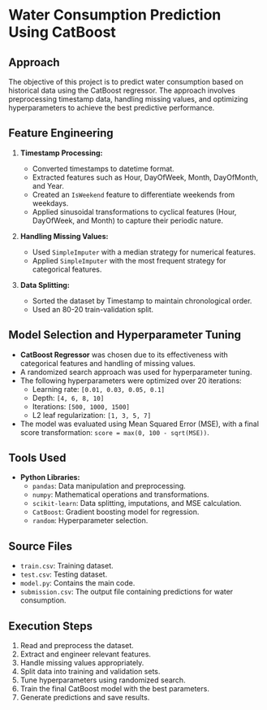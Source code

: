 # Water Consumption Prediction Using CatBoost

## Approach
The objective of this project is to predict water consumption based on historical data using the CatBoost regressor. The approach involves preprocessing timestamp data, handling missing values, and optimizing hyperparameters to achieve the best predictive performance.

## Feature Engineering
1. **Timestamp Processing:**
   - Converted timestamps to datetime format.
   - Extracted features such as Hour, DayOfWeek, Month, DayOfMonth, and Year.
   - Created an `IsWeekend` feature to differentiate weekends from weekdays.
   - Applied sinusoidal transformations to cyclical features (Hour, DayOfWeek, and Month) to capture their periodic nature.

2. **Handling Missing Values:**
   - Used `SimpleImputer` with a median strategy for numerical features.
   - Applied `SimpleImputer` with the most frequent strategy for categorical features.

3. **Data Splitting:**
   - Sorted the dataset by Timestamp to maintain chronological order.
   - Used an 80-20 train-validation split.

## Model Selection and Hyperparameter Tuning
- **CatBoost Regressor** was chosen due to its effectiveness with categorical features and handling of missing values.
- A randomized search approach was used for hyperparameter tuning.
- The following hyperparameters were optimized over 20 iterations:
  - Learning rate: `[0.01, 0.03, 0.05, 0.1]`
  - Depth: `[4, 6, 8, 10]`
  - Iterations: `[500, 1000, 1500]`
  - L2 leaf regularization: `[1, 3, 5, 7]`
- The model was evaluated using Mean Squared Error (MSE), with a final score transformation: `score = max(0, 100 - sqrt(MSE))`.

## Tools Used
- **Python Libraries:**
  - `pandas`: Data manipulation and preprocessing.
  - `numpy`: Mathematical operations and transformations.
  - `scikit-learn`: Data splitting, imputations, and MSE calculation.
  - `CatBoost`: Gradient boosting model for regression.
  - `random`: Hyperparameter selection.

## Source Files
- `train.csv`: Training dataset.
- `test.csv`: Testing dataset.
- `model.py`: Contains the main code.
- `submission.csv`: The output file containing predictions for water consumption.

## Execution Steps
1. Read and preprocess the dataset.
2. Extract and engineer relevant features.
3. Handle missing values appropriately.
4. Split data into training and validation sets.
5. Tune hyperparameters using randomized search.
6. Train the final CatBoost model with the best parameters.
7. Generate predictions and save results.
